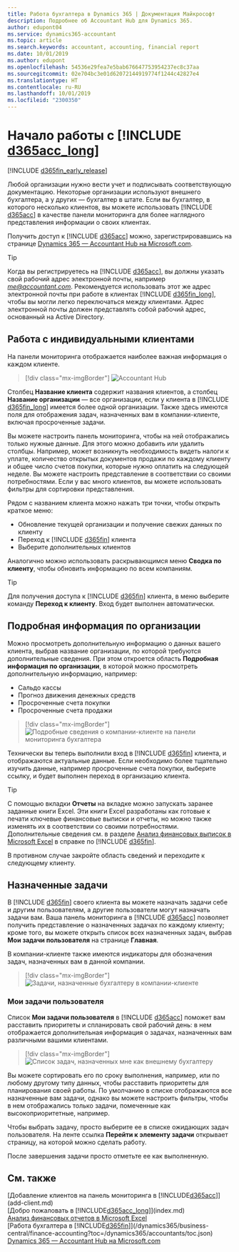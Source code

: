 ```yaml
---
title: Работа бухгалтера в Dynamics 365 | Документация Майкрософт
description: Подробнее об Accountant Hub для Dynamics 365.
author: edupont04
ms.service: dynamics365-accountant
ms.topic: article
ms.search.keywords: accountant, accounting, financial report
ms.date: 10/01/2019
ms.author: edupont
ms.openlocfilehash: 54536e29fea7e5bab676647753954237ec8c37aa
ms.sourcegitcommit: 02e704bc3e01d62072144919774f1244c42827e4
ms.translationtype: HT
ms.contentlocale: ru-RU
ms.lasthandoff: 10/01/2019
ms.locfileid: "2300350"
---
```

# <a name="get-started-with-include-d365acc_longincludesd365acc_long_mdmd"></a>Начало работы с [!INCLUDE [d365acc_long](includes/d365acc_long_md.md)]
[!INCLUDE [d365fin_early_release](includes/d365fin_early_release.md.md)]

Любой организации нужно вести учет и подписывать соответствующую документацию. Некоторые организации используют внешнего бухгалтера, а у других — бухгалтер в штате. Если вы бухгалтер, в которого несколько клиентов, вы можете использовать [!INCLUDE [d365acc](includes/d365acc_md.md)] в качестве панели мониторинга для более наглядного представления информации о своих клиентах.  

Получить доступ к [!INCLUDE [d365acc](includes/d365acc_md.md)] можно, зарегистрировавшись на странице [Dynamics 365 — Accountant Hub на Microsoft.com](https://www.microsoft.com/en-us/dynamics365/financial-insights-for-accountants).  

> [!TIP]
>  Когда вы регистрируетесь на [!INCLUDE [d365acc](includes/d365acc_md.md)], вы должны указать свой рабочий адрес электронной почты, например <em>me@accountant.com</em>. Рекомендуется использовать этот же адрес электронной почты при работе в клиентах [!INCLUDE [d365fin_long](includes/d365fin_long_md.md)], чтобы вы могли легко переключаться между клиентами. Адрес электронной почты должен представлять собой рабочий адрес, основанный на Active Directory.

## <a name="working-with-individual-clients"></a>Работа с индивидуальными клиентами
На панели мониторинга отображается наиболее важная информация о каждом клиенте.  

> [!div class="mx-imgBorder"]
> ![Accountant Hub](./media/accountant-get-started/accountant-dashboard.png)

Столбец **Название клиента** содержит названия клиентов, а столбец **Название организации** — все организации, если у клиента в [!INCLUDE [d365fin_long](includes/d365fin_long_md.md)] имеется более одной организации. Также здесь имеются поля для отображения задач, назначенных вам в компании-клиенте, включая просроченные задачи.  

Вы можете настроить панель мониторинга, чтобы на ней отображались только нужные данные. Для этого можно добавить или удалить столбцы. Например, может возникнуть необходимость видеть налоги к уплате, количество открытых документов продажи по каждому клиенту и общее число счетов покупки, которые нужно оплатить на следующей неделе. Вы можете настроить представление в соответствии со своими потребностями. Если у вас много клиентов, вы можете использовать фильтры для сортировки представления.  

Рядом с названием клиента можно нажать три точки, чтобы открыть краткое меню:

- Обновление текущей организации и получение свежих данных по клиенту  
- Переход к [!INCLUDE [d365fin](includes/d365fin_md.md)] клиента  
- Выберите дополнительных клиентов  

Аналогично можно использовать раскрывающимся меню **Сводка по клиенту**, чтобы обновить информацию по всем компаниям.  

> [!TIP]
>  Для получения доступа к [!INCLUDE [d365fin](includes/d365fin_md.md)] клиента, в меню выберите команду **Переход к клиенту**. Вход будет выполнен автоматически.

## <a name="company-details"></a>Подробная информация по организации
Можно просмотреть дополнительную информацию о данных вашего клиента, выбрав название организации, по которой требуются дополнительные сведения. При этом откроется область **Подробная информация по организации**, в которой можно просмотреть дополнительную информацию, например:  

* Сальдо кассы  
* Прогноз движения денежных средств  
* Просроченные счета покупки  
* Просроченные счета продажи  

> [!div class="mx-imgBorder"]
> ![Подробные сведения о компании-клиенте на панели мониторинга бухгалтера](./media/accountant-get-started/accountant-company-details.png)

Технически вы теперь выполнили вход в [!INCLUDE [d365fin](includes/d365fin_md.md)] клиента, и отображаются актуальные данные. Если необходимо более тщательно изучить данные, например просроченные счета покупки, выберите ссылку, и будет выполнен переход в организацию клиента.  

> [!TIP]
> С помощью вкладки **Отчеты** на вкладке можно запускать заранее заданные книги Excel. Эти книги Excel разработаны как готовые к печати ключевые финансовые выписки и отчеты, но можно также изменять их в соответствии со своими потребностями. Дополнительные сведения см. в разделе [Анализ финансовых выписок в Microsoft Excel](/dynamics365/business-central/finance-analyze-excel?toc=/dynamics365/accountants/toc.json) в справке по [!INCLUDE [d365fin](includes/d365fin_md.md)].  

В противном случае закройте область сведений и переходите к следующему клиенту.  

## <a name="assigned-tasks"></a>Назначенные задачи
В [!INCLUDE [d365fin](includes/d365fin_md.md)] своего клиента вы можете назначать задачи себе и другим пользователям, а другие пользователи могут назначать задачи вам. Ваша панель мониторинга в [!INCLUDE [d365acc](includes/d365acc_md.md)] позволяет получить представление о назначенных задачах по каждому клиенту; кроме того, вы можете открыть список всех назначенных задач, выбрав **Мои задачи пользователя** на странице **Главная**.  

В компании-клиенте также имеются индикаторы для обозначения задач, назначенных вам в данной компании.

> [!div class="mx-imgBorder"]
> ![Задачи, назначенные бухгалтеру в компании-клиенте](./media/accountant-get-started/accountant-company-details-tasks.png)

### <a name="my-user-tasks"></a>Мои задачи пользователя
Список **Мои задачи пользователя** в [!INCLUDE [d365acc](includes/d365acc_md.md)] поможет вам расставить приоритеты и спланировать свой рабочий день: в нем отображается дополнительная информация о задачах, назначенных вам различными вашими клиентами.  

> [!div class="mx-imgBorder"]
> ![Список задач, назначенных мне как внешнему бухгалтеру](./media/accountant-get-started/accountant-tasklist.png)

Вы можете сортировать его по сроку выполнения, например, или по любому другому типу данных, чтобы расставить приоритеты для планирования своей работы. По умолчанию в списке отображаются все назначенные вам задачи, однако вы можете настроить фильтры, чтобы в нем отображались только задачи, помеченные как высокоприоритетные, например.

Чтобы выбрать задачу, просто выберите ее в списке ожидающих задач пользователя. На ленте ссылка **Перейти к элементу задачи** открывает страницу, на которой можно сделать работу.  

После завершения задачи просто отметьте ее как выполненную.  

## <a name="see-also"></a>См. также

[Добавление клиентов на панель мониторинга в [!INCLUDE[d365acc](includes/d365acc_md.md)]](add-client.md)  
[Добро пожаловать в [!INCLUDE[d365acc_long](includes/d365acc_long_md.md)]](index.md)  
[Анализ финансовых отчетов в Microsoft Excel](/dynamics365/business-central/finance-analyze-excel?toc=/dynamics365/accountants/toc.json)  
[Работа бухгалтера в [!INCLUDE[d365fin](includes/d365fin_md.md)]](/dynamics365/business-central/finance-accounting?toc=/dynamics365/accountants/toc.json)  
[Dynamics 365 — Accountant Hub на Microsoft.com](https://www.microsoft.com/en-us/dynamics365/financial-insights-for-accountants)  
